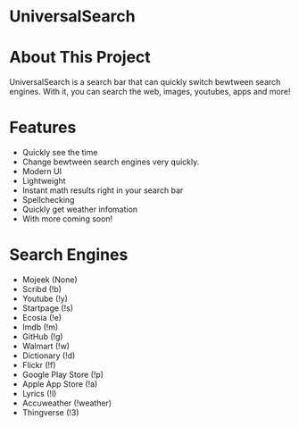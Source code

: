 # UniversalSearch

# About This Project
UniversalSearch is a search bar that can quickly switch bewtween search engines.
With it, you can search the web, images, youtubes, apps and more!

# Features
- Quickly see the time
- Change bewtween search engines very quickly.
- Modern UI
- Lightweight
- Instant math results right in your search bar
- Spellchecking
- Quickly get weather infomation
- With more coming soon!


# Search Engines
  - Mojeek (None)
  - Scribd (!b)
  - Youtube (!y)
  - Startpage (!s)
  - Ecosia (!e)
  - Imdb (!m)
  - GitHub (!g) 
  - Walmart (!w)
  - Dictionary (!d) 
  - Flickr (!f)
  - Google Play Store (!p)
  - Apple App Store (!a)
  - Lyrics (!l)
  - Accuweather (!weather)
  - Thingverse (!3)
